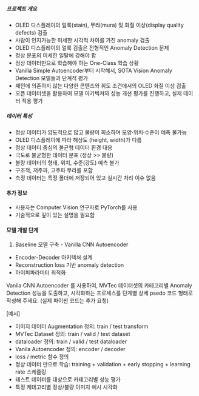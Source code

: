 
##### 프로젝트 개요
- OLED 디스플레이의 얼룩(stain), 무라(mura) 및 화질 이상(display quality defects) 검출
- 사람이 인지가능한 미세한 시각적 차이를 가진 anomaly 검출
- OLED 디스플레이의 얼룩 검출은 전형적인 Anomaly Detection 문제
- 정상 분포의 미세한 일탈에 강해야 함
- 정상 데이터만으로 학습해야 하는 One-Class 학습 상황
- Vanilla Simple Autoencoder부터 시작해서, SOTA Vision Anomaly Detection 모델들과 단계적 평가
- 패턴에 의존하지 않는 다양한 콘텐츠와 휘도 조건에서의 OLED 화질 이상 검출
- 오픈 데이터셋을 활용하여 모델 아키텍쳐와 성능 개선 평가를 진행하고, 실제 데이터 적용 평가


##### 데이터 특성
- 정상 데이터가 압도적으로 많고 불량이 희소하며 모양·위치·수준이 예측 불가능
- OLED 디스플레이에 따라 해상도 (height, width)가 다름
- 정상 데이터 중심의 불균형 데이터 환경 대응
- 극도로 불균형한 데이터 분포 (정상 >> 불량)
- 불량 데이터의 형태, 위치, 수준(강도) 예측 불가
- 구조적, 저주파, 고주파 무라를 포함
- 측정 데이터는 특정 폴더에 저장되어 있고 실시간 처리 이슈 없음

#### 추가 정보
- 사용자는 Computer Vision 연구자로 PyTorch를 사용
- 기술적으로 깊이 있는 설명을 필요함

#### 모델 개발 단계

1. Baseline 모델 구축 - Vanilla CNN Autoencoder
  - Encoder-Decoder 아키텍처 설계
  - Reconstruction loss 기반 anomaly detection
  - 하이퍼파라미터 최적화

Vanila CNN Autoencoder 를 사용하여, MVTec 데이터셋의 카테고리별 Anomaly Detection 성능을 도출하고, 시각화하는 프로세스를 단계별 상세 psedo 코드 형태로 작성해 주세요.
(실제 파이썬 코드는 추가 요청)

[예시]
- 이미지 데이터 Augmentation 정의: train / test transform
- MVTec Dataset 정의: train / valid / test dataset
- dataloader 정의: train / valid / test dataloader
- Vanila Autoencoder 정의: encoder / decoder
- loss / metric 함수 정의
- 정상 데이터 만으로 학습: training + validation + early stopping + learning rate 스케쥴링
- 테스트 데이터를 대상으로 카테고리별 성능 평가
- 특정 케테고리별 정상/불량 이미지 예시 시각화

